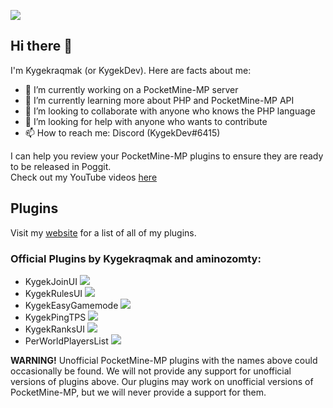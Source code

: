 <a href="https://discord.gg/CXtqUZv" target="_blank"><img src="https://kygekraqmak.github.io/kygek-development.png"></a>

## Hi there 👋

I'm Kygekraqmak (or KygekDev). Here are facts about me:

- 🔭 I’m currently working on a PocketMine-MP server
- 🌱 I’m currently learning more about PHP and PocketMine-MP API
- 👯 I’m looking to collaborate with anyone who knows the PHP language
- 🤔 I’m looking for help with anyone who wants to contribute
- 📫 How to reach me: Discord (KygekDev#6415)

I can help you review your PocketMine-MP plugins to ensure they are ready to be released in Poggit.  
Check out my YouTube videos <a href="https://www.youtube.com/channel/UCa2QXlKFxXZEo_ClFXZ69Ag" target="_blank">here</a>

## Plugins

Visit my <a href="http://kygekdownloads.freecluster.eu" target="_blank">website</a> for a list of all of my plugins.

### Official Plugins by Kygekraqmak and aminozomty:
- KygekJoinUI <a href="https://poggit.pmmp.io/p/KygekJoinUI" target="_blank"><img src="https://poggit.pmmp.io/shield.dl.total/KygekJoinUI"></a>
- KygekRulesUI <a href="https://poggit.pmmp.io/p/KygekRulesUI" target="_blank"><img src="https://poggit.pmmp.io/shield.dl.total/KygekRulesUI"></a>
- KygekEasyGamemode <a href="http://kygekdownloads.freecluster.eu/kygekeasygamemode" target="_blank"><img src="https://poggit.pmmp.io/shield.dl.total/KygekEasyGamemode"></a>
- KygekPingTPS <a href="https://poggit.pmmp.io/p/KygekPingTPS" target="_blank"><img src="https://poggit.pmmp.io/shield.dl.total/KygekPingTPS"></a>
- KygekRanksUI <a href="https://poggit.pmmp.io/p/KygekRanksUI" target="_blank"><img src="https://poggit.pmmp.io/shield.dl.total/KygekRanksUI"></a>
- PerWorldPlayersList <a href="https://poggit.pmmp.io/p/PerWorldPlayersList" target="_blank"><img src="https://poggit.pmmp.io/shield.dl.total/PerWorldPlayersList"></a>

**WARNING!** Unofficial PocketMine-MP plugins with the names above could occasionally be found. We will not provide any support for unofficial versions of plugins above. Our plugins may work on unofficial versions of PocketMine-MP, but we will never provide a support for them.
